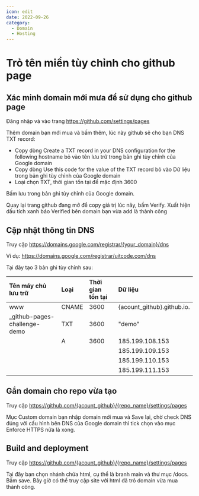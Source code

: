 ```yaml
---
icon: edit
date: 2022-09-26
category:
  - Domain
  - Hosting
---
```


# Trỏ tên miền tùy chỉnh cho github page

## Xác minh domain mới mưa để sử dụng cho github page
Đăng nhập và vào trang https://github.com/settings/pages

Thêm domain bạn mới mua và bấm thêm, lúc này github sẽ cho bạn DNS TXT record:
- Copy dòng Create a TXT record in your DNS configuration for the following hostname bỏ vào tên lưu trữ trong bản ghi tùy chỉnh của Google domain
- Copy dòng Use this code for the value of the TXT record bỏ vào Dữ liệu trong bản ghi tùy chỉnh của Google domain
- Loại chọn TXT, thời gian tồn tại để mặc định 3600

Bấm lưu trong bản ghi tùy chỉnh của Google domain.

Quay lại trang github đang mở để copy giá trị lúc nãy, bấm Verify. Xuất hiện dấu tích xanh báo Verified bên domain bạn vừa add là thành công

## Cập nhật thông tin DNS
Truy cập https://domains.google.com/registrar/{your_domain}/dns 

Ví dụ: https://domains.google.com/registrar/uitcode.com/dns

Tại đây tạo 3 bản ghi tùy chỉnh sau:

| Tên máy chủ lưu trữ                | Loại       | Thời gian tồn tại| Dữ liệu	                        |
| :--------------------------------- | :--------  | :--------------- | :--------------                  |
| www                                | CNAME      | 3600             | {acount_github}.github.io.       |
| _github-pages-challenge-demo       | TXT        | 3600             | "demo"                           |
|                                    | A          | 3600             | 185.199.108.153                  |
|                                    |            |                  | 185.199.109.153                  |
|                                    |            |                  | 185.199.110.153                  |
|                                    |            |                  | 185.199.111.153                  |


## Gắn domain cho repo vừa tạo
Truy cập https://github.com/{acount_github}/{repo_name}/settings/pages

Mục Custom domain bạn nhập domain mới mua và Save lại, chờ check DNS đúng với cấu hình bên DNS của Google domain thì tick chọn vào mục Enforce HTTPS nữa là xong.

## Build and deployment
Truy cập https://github.com/{acount_github}/{repo_name}/settings/pages

Tại đây bạn chọn nhánh chứa html, cụ thể là branh main và thư mục /docs. Bấm save. Bây giờ có thể truy cập site với html đã trỏ domain vừa mua thành công.
